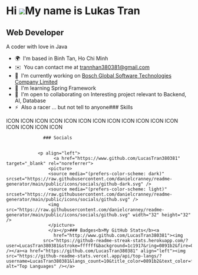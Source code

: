 Hi ![](https://user-images.githubusercontent.com/18350557/176309783-0785949b-9127-417c-8b55-ab5a4333674e.gif)My name is Lukas Tran
==================================================================================================================================

Web Developer
-------------

A coder with love in Java

*   🌍  I'm based in Binh Tan, Ho Chi Minh
*   ✉️  You can contact me at [trannhan380381@gmail.com](mailto:trannhan380381@gmail.com)
*   🚀  I'm currently working on [Bosch Global Software Technologies Company Limited](http://www.bosch.com.vn/our-company/bosch-in-vietnam/ho-chi-minh-city-rbvh/)
*   🧠  I'm learning Spring Framework
*   🤝  I'm open to collaborating on Interesting project relevant to Backend, AI, Database
*   ⚡  Also a racer ... but not tell to anyone### Skills 
<p align="left">
ICON ICON ICON ICON ICON ICON ICON ICON ICON ICON ICON ICON ICON ICON ICON ICON 
                    </p>
                    
                  ### Socials
                  
                  
                <p align="left">
                      <a href="https://www.github.com/LucasTran380381" target="_blank" rel="noreferrer">
                    <picture>
                    <source media="(prefers-color-scheme: dark)" srcset="https://raw.githubusercontent.com/danielcranney/readme-generator/main/public/icons/socials/github-dark.svg" />
                    <source media="(prefers-color-scheme: light)" srcset="https://raw.githubusercontent.com/danielcranney/readme-generator/main/public/icons/socials/github.svg" />
                    <img src="https://raw.githubusercontent.com/danielcranney/readme-generator/main/public/icons/socials/github.svg" width="32" height="32" />
                    </picture>
                    </a></p>### Badges<b>My GitHub Stats</b><a
                      href="http://www.github.com/LucasTran380381"><img
                  src="https://github-readme-streak-stats.herokuapp.com/?user=LucasTran380381&stroke=ffffff&background=1c1917&ring=0891b2&fire=0891b2&currStreakNum=ffffff&currStreakLabel=0891b2&sideNums=ffffff&sideLabels=ffffff&dates=ffffff&hide_border=true" /></a><a href="https://github.com/LucasTran380381" align="left"><img src="https://github-readme-stats.vercel.app/api/top-langs/?username=LucasTran380381&langs_count=10&title_color=0891b2&text_color=ffffff&icon_color=0891b2&bg_color=1c1917&hide_border=true&locale=en&custom_title=Top%20%Languages" alt="Top Languages" /></a>
